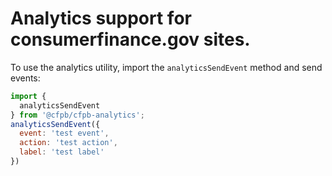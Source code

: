 # Analytics support for consumerfinance.gov sites.

To use the analytics utility, import the `analyticsSendEvent` method and send events:

```js
import {
  analyticsSendEvent
} from '@cfpb/cfpb-analytics';
analyticsSendEvent({
  event: 'test event',
  action: 'test action',
  label: 'test label'
})
```

